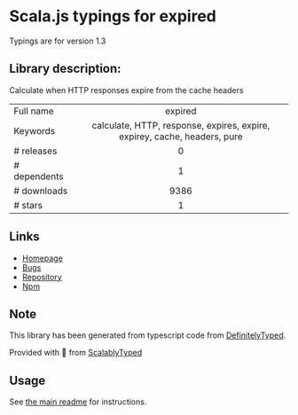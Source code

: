 
# Scala.js typings for expired

Typings are for version 1.3

## Library description:
Calculate when HTTP responses expire from the cache headers

|                    |                 |
| ------------------ | :-------------: |
| Full name          | expired |
| Keywords           | calculate, HTTP, response, expires, expire, expirey, cache, headers, pure |
| # releases         | 0 |
| # dependents       | 1 |
| # downloads        | 9386 |
| # stars            | 1 |

## Links
- [Homepage](https://github.com/lukechilds/expired)
- [Bugs](https://github.com/lukechilds/expired/issues)
- [Repository](https://github.com/lukechilds/expired)
- [Npm](https://www.npmjs.com/package/expired)
    


## Note
This library has been generated from typescript code from [DefinitelyTyped](https://definitelytyped.org).

Provided with :purple_heart: from [ScalablyTyped](https://github.com/oyvindberg/ScalablyTyped)

## Usage
See [the main readme](../../readme.md) for instructions.



